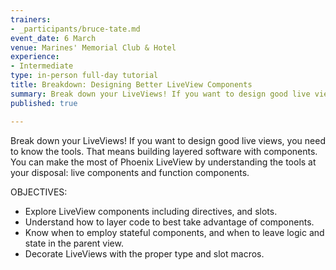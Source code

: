 ```yaml
---
trainers:
- _participants/bruce-tate.md
event_date: 6 March
venue: Marines' Memorial Club & Hotel
experience:
- Intermediate
type: in-person full-day tutorial
title: Breakdown: Designing Better LiveView Components
summary: Break down your LiveViews! If you want to design good live views, you need to know the tools. That means building layered software with components. You can make the most of Phoenix LiveView by understanding the tools at your disposal: live components and function components.
published: true

---
```

Break down your LiveViews! If you want to design good live views, you need to know the tools. That means building layered software with components. You can make the most of Phoenix LiveView by understanding the tools at your disposal: live components and function components.

OBJECTIVES:
- Explore LiveView components including directives, and slots.
- Understand how to layer code to best take advantage of components.
- Know when to employ stateful components, and when to leave logic and state in the parent view.
- Decorate LiveViews with the proper type and slot macros.
